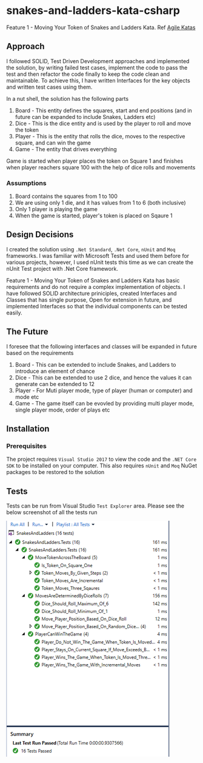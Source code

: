 # snakes-and-ladders-kata-csharp
Feature 1 - Moving Your Token of Snakes and Ladders Kata. Ref [Agile Katas](http://agilekatas.co.uk/katas/SnakesAndLadders-Kata)

## Approach

I followed SOLID, Test Driven Development approaches and implemented the solution, by writing failed test cases, implement the code to pass the test and then refactor the code finally to keep the code clean and maintainable. To achieve this, I have written Interfaces for the key objects and written test cases using them. 

In a nut shell, the solution has the following parts
1. Board - This entity defines the squares, start and end positions (and in future can be expanded to include Snakes, Ladders etc)
2. Dice - This is the dice entity and is used by the player to roll and move the token
3. Player - This is the entity that rolls the dice, moves to the respective square, and can win the game
4. Game - The entity that drives everything

Game is started when player places the token on Square 1 and finishes when player reachers square 100 with the help of dice rolls and movements

### Assumptions
1. Board contains the squares from 1 to 100
2. We are using only 1 die, and it has values from 1 to 6 (both inclusive)
3. Only 1 player is playing the game
4. When the game is started, player's token is placed on Sqaure 1

## Design Decisions

I created the solution using `.Net Standard`, `.Net Core`, `nUnit` and `Moq` frameworks. I was familiar with Microsoft Tests and used them before for various projects, however, I used nUnit tests this time as we can create the nUnit Test project with .Net Core framework.

Feature 1 - Moving Your Token of Snakes and Ladders Kata has basic requirements and do not require a complex implementation of objects. I have followed SOLID architecture priniciples, created Interfaces and Classes that has single purpose, Open for extension in future, and implemented Interfaces so that the individual components can be tested easily.

## The Future

I foresee that the following interfaces and classes will be expanded in future based on the requirements
1. Board - This can be extended to include Snakes, and Ladders to introduce an element of chance
2. Dice - This can be extended to use 2 dice, and hence the values it can generate can be extended to 12
3. Player - For Muti player mode, type of player (human or computer) and mode etc
4. Game - The game itself can be evovled by providing multi player mode, single player mode, order of plays etc

## Installation

### Prerequisites

The project requires `Visual Studio 2017` to view the code and the `.NET Core SDK` to be installed on your computer. This also requires `nUnit` and `Moq` NuGet packages to be restored to the solution

## Tests

Tests can be run from Visual Studio `Test Explorer` area. Please see the below screenshot of all the tests run 

![Project Tests](./snakes-and-ladders-kata-feature1-tests.png)
